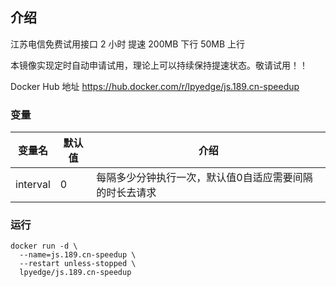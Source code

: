 ## 介绍

江苏电信免费试用接口
2 小时 提速 200MB 下行 50MB 上行

本镜像实现定时自动申请试用，理论上可以持续保持提速状态。敬请试用！！


Docker Hub 地址
https://hub.docker.com/r/lpyedge/js.189.cn-speedup


### 变量

| 变量名 | 默认值 | 介绍                             |
| ------ | ------ | -------------------------------- |
| interval  | 0     | 每隔多少分钟执行一次，默认值0自适应需要间隔的时长去请求 |

### 运行

```
docker run -d \
  --name=js.189.cn-speedup \
  --restart unless-stopped \
  lpyedge/js.189.cn-speedup
```
